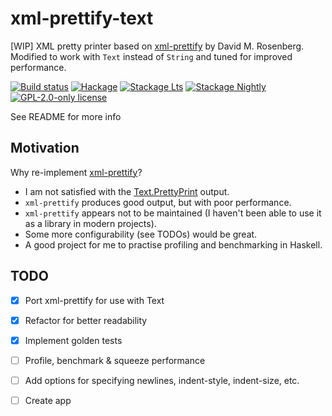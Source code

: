 # xml-prettify-text

[WIP] XML pretty printer based on [xml-prettify](https://github.com/rosenbergdm/xml-prettify) by David M. Rosenberg. Modified to work with `Text` instead of `String` and tuned for improved performance.

[![Build status](https://img.shields.io/travis/MrcJkb/xml-prettify-text.svg?logo=travis)](https://travis-ci.com/github/MrcJkb/xml-prettify-text)
[![Hackage](https://img.shields.io/hackage/v/xml-prettify-text.svg?logo=haskell)](https://hackage.haskell.org/package/xml-prettify-text)
[![Stackage Lts](http://stackage.org/package/xml-prettify-text/badge/lts)](http://stackage.org/lts/package/xml-prettify-text)
[![Stackage Nightly](http://stackage.org/package/xml-prettify-text/badge/nightly)](http://stackage.org/nightly/package/xml-prettify-text)
[![GPL-2.0-only license](https://img.shields.io/badge/license-GPL--2.0--only-blue.svg)](LICENSE)

See README for more info

## Motivation ##
Why re-implement [xml-prettify](https://github.com/rosenbergdm/xml-prettify)? 
- I am not satisfied with the [Text.PrettyPrint](https://hackage.haskell.org/package/pretty-1.1.3.6/docs/Text-PrettyPrint.html#t:Doc) output.
- `xml-prettify` produces good output, but with poor performance.
- `xml-prettify` appears not to be maintained (I haven't been able to use it as a library in modern projects).
- Some more configurability (see TODOs) would be great.
- A good project for me to practise profiling and benchmarking in Haskell.

## TODO ##
- [x] Port xml-prettify for use with Text
- [x] Refactor for better readability
- [x] Implement golden tests
- [ ] Profile, benchmark & squeeze performance
- [ ] Add options for specifying newlines, indent-style, indent-size, etc.
- [ ] Create app

